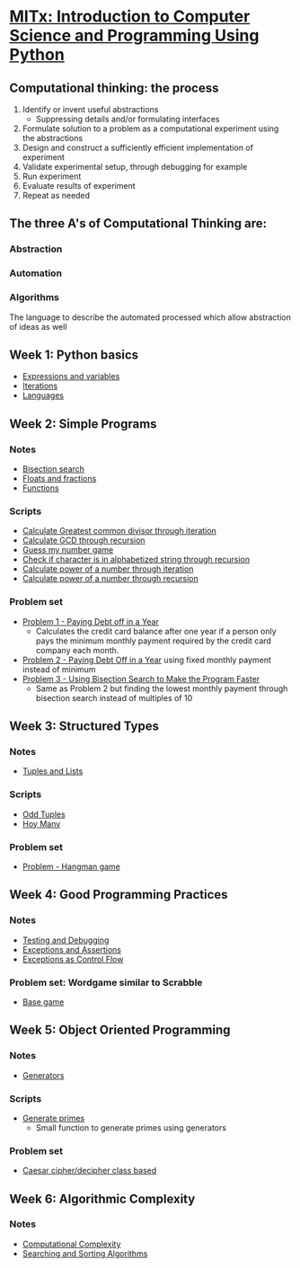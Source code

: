 # [MITx: Introduction to Computer Science and Programming Using Python](https://www.edx.org/learn/computer-science/massachusetts-institute-of-technology-introduction-to-computer-science-and-programming-using-python)
## Computational thinking: the process
1. Identify or invent useful abstractions
	- Suppressing details and/or formulating interfaces
2. Formulate solution to a problem as a computational experiment using the abstractions
3. Design and construct a sufficiently efficient implementation of experiment
4. Validate experimental setup, through debugging for example
5. Run experiment
6. Evaluate results of experiment
7. Repeat as needed
## The three A's of Computational Thinking are:
### Abstraction
### Automation
### Algorithms
The language to describe the automated processed which allow abstraction of ideas as well
## Week 1: Python basics

- [Expressions and variables](https://github.com/luz-ojeda/ossu-intro-cs/blob/master/intro-to-comp-sci-and-programming-using-python/w1-python-basics/expressions%20and%20variables.md)
- [Iterations](https://github.com/luz-ojeda/ossu-intro-cs/blob/master/intro-to-comp-sci-and-programming-using-python/w1-python-basics/iterations.md)
- [Languages](https://github.com/luz-ojeda/ossu-intro-cs/blob/master/intro-to-comp-sci-and-programming-using-python/w1-python-basics/languages.md)
## Week 2: Simple Programs

### Notes
- [Bisection search](https://github.com/luz-ojeda/ossu-intro-cs/blob/master/intro-to-comp-sci-and-programming-using-python/w2-simple-programs/bisection%20search.md)
- [Floats and fractions](https://github.com/luz-ojeda/ossu-intro-cs/blob/master/intro-to-comp-sci-and-programming-using-python/w2-simple-programs/floats%20and%20fractions.md)
- [Functions](https://github.com/luz-ojeda/ossu-intro-cs/blob/master/intro-to-comp-sci-and-programming-using-python/w2-simple-programs/functions.md)
### Scripts
- [Calculate Greatest common divisor through iteration](https://github.com/luz-ojeda/ossu-intro-cs/blob/master/intro-to-comp-sci-and-programming-using-python/w2-simple-programs/gcd-iter.py)
- [Calculate GCD through recursion](https://github.com/luz-ojeda/ossu-intro-cs/blob/master/intro-to-comp-sci-and-programming-using-python/w2-simple-programs/gcd-recur.py)
- [Guess my number game](https://github.com/luz-ojeda/ossu-intro-cs/blob/master/intro-to-comp-sci-and-programming-using-python/w2-simple-programs/guess-my-number.py)
- [Check if character is in alphabetized string through recursion](https://github.com/luz-ojeda/ossu-intro-cs/blob/master/intro-to-comp-sci-and-programming-using-python/w2-simple-programs/is-in-recur.py)
- [Calculate power of a number through iteration](https://github.com/luz-ojeda/ossu-intro-cs/blob/master/intro-to-comp-sci-and-programming-using-python/w2-simple-programs/power-iter.py)
- [Calculate power of a number through recursion](https://github.com/luz-ojeda/ossu-intro-cs/blob/master/intro-to-comp-sci-and-programming-using-python/w2-simple-programs/recur-power.py)
### Problem set
- [Problem 1 - Paying Debt off in a Year](https://github.com/luz-ojeda/ossu-intro-cs/blob/master/intro-to-comp-sci-and-programming-using-python/w2-simple-programs/problem-set-2/problem-1.py)
  - Calculates the credit card balance after one year if a person only pays the minimum monthly payment required by the credit card company each month.
- [Problem 2 - Paying Debt Off in a Year](https://github.com/luz-ojeda/ossu-intro-cs/blob/master/intro-to-comp-sci-and-programming-using-python/w2-simple-programs/problem-set-2/problem-2.py) using fixed monthly payment instead of minimum
- [Problem 3 - Using Bisection Search to Make the Program Faster](https://github.com/luz-ojeda/ossu-intro-cs/blob/master/intro-to-comp-sci-and-programming-using-python/w2-simple-programs/problem-set-2/problem-3.py)
  - Same as Problem 2 but finding the lowest monthly payment through bisection search instead of multiples of 10 
## Week 3: Structured Types
### Notes
- [Tuples and Lists](https://github.com/luz-ojeda/ossu-intro-cs/blob/master/intro-to-comp-sci-and-programming-using-python/w3-structured-types/tuples%20and%20lists.md)
### Scripts
- [Odd Tuples](https://github.com/luz-ojeda/ossu-intro-cs/blob/master/intro-to-comp-sci-and-programming-using-python/w3-structured-types/odd-tuples.py)
- [Hoy Many](https://github.com/luz-ojeda/ossu-intro-cs/blob/master/intro-to-comp-sci-and-programming-using-python/w3-structured-types/how-many.py)
### Problem set
- [Problem - Hangman game](https://github.com/luz-ojeda/ossu-intro-cs/blob/master/intro-to-comp-sci-and-programming-using-python/w2-simple-programs/problem-set-3)
## Week 4: Good Programming Practices
### Notes
- [Testing and Debugging](https://github.com/luz-ojeda/ossu-intro-cs/blob/master/intro-to-comp-sci-and-programming-using-python/w4-good-programming-practices/testing%20and%20debugging.md)
- [Exceptions and Assertions](https://github.com/luz-ojeda/ossu-intro-cs/blob/master/intro-to-comp-sci-and-programming-using-python/w4-good-programming-practices/exceptions%20and%20assertions.md)
- [Exceptions as Control Flow](https://github.com/luz-ojeda/ossu-intro-cs/blob/master/intro-to-comp-sci-and-programming-using-python/w4-good-programming-practices/exceptions%20as%20control%20flow.md)
### Problem set: Wordgame similar to Scrabble
- [Base game](https://github.com/luz-ojeda/ossu-intro-cs/blob/master/intro-to-comp-sci-and-programming-using-python/w4-good-programming-practices/problem-set-4/ps4a.py)
## Week 5: Object Oriented Programming
### Notes
- [Generators](https://github.com/luz-ojeda/ossu-intro-cs/blob/master/intro-to-comp-sci-and-programming-using-python/w5-object-oriented-programming/generators.md)
### Scripts
- [Generate primes](https://github.com/luz-ojeda/ossu-intro-cs/blob/master/intro-to-comp-sci-and-programming-using-python/w5-object-oriented-programming/genPrimes.py)
	- Small function to generate primes using generators
### Problem set
- [Caesar cipher/decipher class based](https://github.com/luz-ojeda/ossu-intro-cs/blob/master/intro-to-comp-sci-and-programming-using-python/w5-object-oriented-programming/problem-set-5)
## Week 6: Algorithmic Complexity
### Notes
- [Computational Complexity](https://github.com/luz-ojeda/ossu-intro-cs/blob/master/intro-to-comp-sci-and-programming-using-python/w6-algorithmic-complexity/computational%20complexity.md)
- [Searching and Sorting Algorithms](https://github.com/luz-ojeda/ossu-intro-cs/blob/master/intro-to-comp-sci-and-programming-using-python/w6-algorithmic-complexity/searching%20and%20sorting%20algorithms.md)